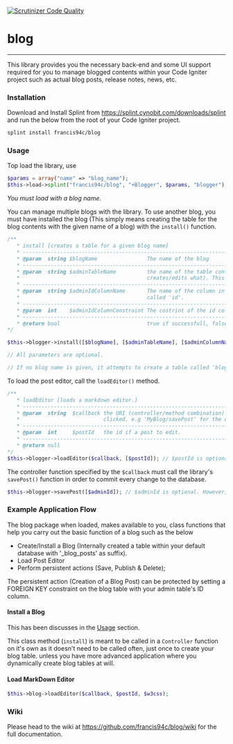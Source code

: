 [![Scrutinizer Code Quality](https://scrutinizer-ci.com/g/francis94c/blog/badges/quality-score.png?b=master)](https://scrutinizer-ci.com/g/francis94c/blog/?branch=master)

# blog #
----

This library provides you the necessary back-end and some UI support required for you to manage blogged contents within your Code Igniter project such as actual blog posts, release notes, news, etc.

### Installation ###
Download and Install Splint from https://splint.cynobit.com/downloads/splint and run the below from the root of your Code Igniter project.
```bash
splint install francis94c/blog
```
### Usage ###
Top load the library, use
```php
$params = array("name" => "blog_name");
$this->load->splint("francis94c/blog", "+Blogger", $params, "blogger");
```

_You must load with a blog name._

You can manage multiple blogs with the library. To use another blog, you must have installed the blog (This simply means creating the table for the blog contents with the given name of a blog) with the ```install()``` function.

```php
/**
   * install [creates a table for a given blog name]
   * --------------------------------------------------------------------------------------------------------------------------------------------------------------------
   * @param  string $blogName                The name of the blog
   * --------------------------------------------------------------------------------------------------------------------------------------------------------------------
   * @param  string $adminTableName          the name of the table containing admins (this is required if you have an admins section and you wan to keep track of who
   *                                         creates/edits what). This is basically used to add a foreign key constraint on the blog table's column of admin if provided.
   * --------------------------------------------------------------------------------------------------------------------------------------------------------------------
   * @param  string $adminIdColumnName       The name of the column in the given admin table that has the  id of each admin. this is usuall an AUTO_INCREMENT field
   *                                         called 'id'.
   * --------------------------------------------------------------------------------------------------------------------------------------------------------------------
   * @param  int    $adminIdColumnConstraint The costrint of the id column in the admins table. e.g 7 for id INT(7), etc.
   * --------------------------------------------------------------------------------------------------------------------------------------------------------------------
   * @return bool                            true if successfull, false if not.
*/

$this->blogger->install([$blogName], [$adminTableName], [$adminColumnName], [$adminIdColumnConstraint]);

// All parameters are optional.

// If no blog name is given, it attempts to create a table called 'blogger_posts' by default.
```

To load the post editor, call the ```loadEditor()``` method.

```php
/**
   * loadEditor [loads a markdown editor.]
   * --------------------------------------------------------------------------------------------------------------------------------------------------------------------
   * @param  string  $callback the URI (controller/method combination) the editor form will be submitted to when any of the buttons 'Create, Save, Save and Publish' is
   *                           clicked. e.g 'MyBlog/savePost' for the controller 'MyBlog' with a 'savePost' function.
   * --------------------------------------------------------------------------------------------------------------------------------------------------------------------
   * @param  int     $postId   the id if a post to edit.
   * --------------------------------------------------------------------------------------------------------------------------------------------------------------------
   * @return null
*/
$this->blogger->loadEditor($callback, [$postId]); // $postId is optional, not pasing this argument means you want to create a new post.
```

The controller function specified by the ```$callback``` must call the library's ```savePost()``` function in order to commit every change to the database.

```php
$this->blogger->savePost([$adminId]); // $adminId is optional. However, you must supply this value if you installed the current blog with an admin table name and id.
```

### Example Application Flow ###

The blog package when loaded, makes available to you, class functions that help you carry out the basic function of a blog such as the below
* Create/Install a Blog (Internally created a table within your default database with '\_blog_posts' as suffix).
* Load Post Editor
* Perform persistent actions (Save, Publish & Delete);

The persistent action (Creation of a Blog Post) can be protected by setting a FOREIGN KEY constraint on the blog table with your admin table's ID column.

#### Install a Blog ####
This has been discusses in the [Usage](#usage) section.

This class method (`install`) is meant to be called in a `Controller` function on it's own as it doesn't need to be called often, just once to create your blog table. unless you have more advanced application where you dynamically create blog tables at will.

#### Load MarkDown Editor ####
```php
$this->blog->loadEditor($callback, $postId, $w3css);
```

### Wiki ###

Please head to the wiki at https://github.com/francis94c/blog/wiki for the full documentation.
